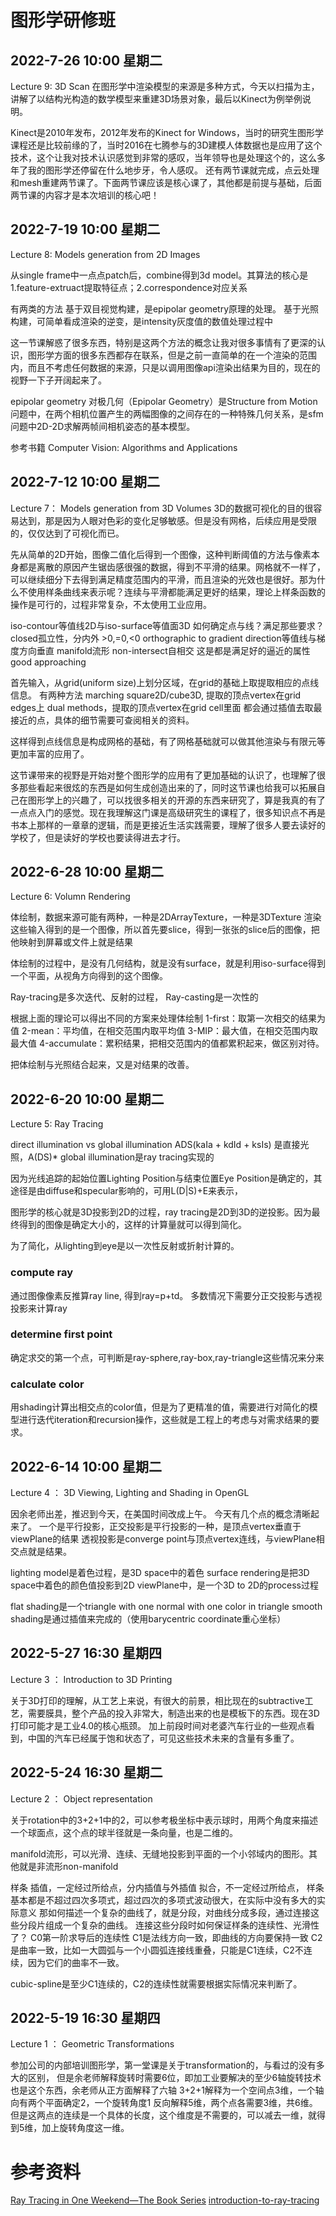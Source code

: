 # 图形学研修班

## 2022-7-26 10:00 星期二

Lecture 9: 3D Scan
在图形学中渲染模型的来源是多种方式，今天以扫描为主，讲解了以结构光构造的数学模型来重建3D场景对象，最后以Kinect为例举例说明。

Kinect是2010年发布，2012年发布的Kinect for Windows，当时的研究生图形学课程还是比较前缘的了，当时2016在七腾参与的3D建模人体数据也是应用了这个技术，这个让我对技术认识感觉到非常的感叹，当年领导也是处理这个的，这么多年了我的图形学还停留在什么地步牙，令人感叹。
还有两节课就完成，点云处理和mesh重建两节课了。下面两节课应该是核心课了，其他都是前提与基础，后面两节课的内容才是本次培训的核心吧！

## 2022-7-19 10:00 星期二

Lecture 8: Models generation from 2D Images

从single frame中一点点patch后，combine得到3d model。其算法的核心是
1.feature-extruact提取特征点；2.correspondence对应关系

有两类的方法
基于双目视觉构建，是epipolar geometry原理的处理。
基于光照构建，可简单看成渲染的逆变，是intensity灰度值的数值处理过程中

这一节课解惑了很多东西，特别是这两个方法的概念让我对很多事情有了更深的认识，图形学方面的很多东西都存在联系，但是之前一直简单的在一个渲染的范围内，而且不考虑任何数据的来源，只是以调用图像api渲染出结果为目的，现在的视野一下子开阔起来了。

epipolar geometry
对极几何（Epipolar Geometry）是Structure from Motion问题中，在两个相机位置产生的两幅图像的之间存在的一种特殊几何关系，是sfm问题中2D-2D求解两帧间相机姿态的基本模型。

参考书籍
Computer Vision: Algorithms and Applications

## 2022-7-12 10:00 星期二

Lecture 7： Models generation from 3D Volumes
3D的数据可视化的目的很容易达到，那是因为人眼对色彩的变化足够敏感。但是没有网格，后续应用是受限的，仅仅达到了可视化而已。

先从简单的2D开始，图像二值化后得到一个图像，这种判断阈值的方法与像素本身都是离散的原因产生锯齿感很强的数据，得到不平滑的结果。网格就不一样了，可以继续细分下去得到满足精度范围内的平滑，而且渲染的光效也是很好。那为什么不使用样条曲线来表示呢？连续与平滑都能满足更好的结果，理论上样条函数的操作是可行的，过程非常复杂，不太使用工业应用。

iso-contour等值线2D与iso-surface等值面3D
如何确定点与线？满足那些要求？
closed孤立性，分内外 >0,=0,<0
orthographic to gradient direction等值线与梯度方向垂直
manifold流形
non-intersect自相交
这是都是满足好的逼近的属性good approaching

首先输入，从grid(uniform size)上划分区域，在grid的基础上取提取相应的点线信息。
有两种方法
marching square2D/cube3D, 提取的顶点vertex在grid edges上
dual methods，提取的顶点vertex在grid cell里面
都会通过插值去取最接近的点，具体的细节需要可查阅相关的资料。

这样得到点线信息是构成网格的基础，有了网格基础就可以做其他渲染与有限元等更加丰富的应用了。

这节课带来的视野是开始对整个图形学的应用有了更加基础的认识了，也理解了很多那些看起来很炫的东西是如何生成创造出来的了，同时这节课也给我可以拓展自己在图形学上的兴趣了，可以找很多相关的开源的东西来研究了，算是我真的有了一点点入门的感觉。现在我理解这门课是高级研究生的课程了，很多知识点不再是书本上那样的一章章的逻辑，而是更接近生活实践需要，理解了很多人要去读好的学校了，但是读好的学校也要读得进去才行。

## 2022-6-28 10:00 星期二

Lecture 6: Volumn Rendering

体绘制，数据来源可能有两种，一种是2DArrayTexture，一种是3DTexture
渲染这些输入得到的是一个图像，所以首先要slice，得到一张张的slice后的图像，把他映射到屏幕或文件上就是结果

体绘制的过程中，是没有几何结构，就是没有surface，就是利用iso-surface得到一个平面，从视角方向得到的这个图像。

Ray-tracing是多次迭代、反射的过程，
Ray-casting是一次性的

根据上面的理论可以得出不同的方案来处理体绘制
1-first：取第一次相交的结果为值
2-mean：平均值，在相交范围内取平均值
3-MIP：最大值，在相交范围内取最大值
4-accumulate：累积结果，把相交范围内的值都累积起来，做区别对待。

把体绘制与光照结合起来，又是对结果的改善。


## 2022-6-20 10:00 星期二

Lecture 5: Ray Tracing

direct illumination vs global illumination
ADS(kaIa + kdId + ksIs) 是直接光照，A(DS)*
global illumination是ray tracing实现的

因为光线追踪的起始位置Lighting Position与结束位置Eye Position是确定的，其途径是由diffuse和specular影响的，可用L(D|S)+E来表示，

图形学的核心就是3D投影到2D的过程，ray tracing是2D到3D的逆投影。因为最终得到的图像是确定大小的，这样的计算量就可以得到简化。

为了简化，从lighting到eye是以一次性反射或折射计算的。
### compute ray
通过图像像素反推算ray line, 得到ray=p+td。
多数情况下需要分正交投影与透视投影来计算ray
### determine first point
确定求交的第一个点，可判断是ray-sphere,ray-box,ray-triangle这些情况来分来
### calculate color
用shading计算出相交点的color值，但是为了更精准的值，需要进行对简化的模型进行迭代iteration和recursion操作，这些就是工程上的考虑与对需求结果的要求。


## 2022-6-14 10:00 星期二

Lecture 4 ： 3D Viewing, Lighting and Shading in OpenGL

因余老师出差，推迟到今天，在美国时间改成上午。
今天有几个点的概念清晰起来了。
一个是平行投影，正交投影是平行投影的一种，是顶点vertex垂直于viewPlane的结果
透视投影是converge point与顶点vertex连线，与viewPlane相交点就是结果。

lighting model是着色过程，是3D space中的着色
surface rendering是把3D space中着色的颜色值投影到2D viewPlane中，是一个3D to 2D的process过程

flat shading是一个triangle with one normal with one color in triangle
smooth shading是通过插值来完成的（使用barycentric coordinate重心坐标）

## 2022-5-27 16:30 星期四

Lecture 3 ： Introduction to 3D Printing

关于3D打印的理解，从工艺上来说，有很大的前景，相比现在的subtractive工艺，需要膜具，整个产品的投入非常大，制造出来的也是模板下的东西。现在3D打印可能才是工业4.0的核心瓶颈。
加上前段时间对老婆汽车行业的一些观点看到，中国的汽车已经属于饱和状态了，可见这些技术未来的含量有多重了。

## 2022-5-24 16:30 星期二

Lecture 2 ： Object representation

关于rotation中的3+2+1中的2，可以参考极坐标中表示球时，用两个角度来描述一个球面点，这个点的球半径就是一条向量，也是二维的。

manifold流形，可以光滑、连续、无缝地投影到平面的一个小邻域内的图形。其他就是非流形non-manifold

样条
插值，一定经过所给点，分内插值与外插值
拟合，不一定经过所给点，
样条基本都是不超过四次多项式，超过四次的多项式波动很大，在实际中没有多大的实际意义
那如何描述一个复杂的曲线了，就是分段，对曲线分成多段，通过连接这些分段片组成一个复杂的曲线。
连接这些分段时如何保证样条的连续性、光滑性了？
C0第一阶求导后的连续性
C1是法线方向一致，即曲线的方向要保持一致
C2是曲率一致，比如一大圆弧与一个小圆弧连接线重叠，只能是C1连续，C2不连续，因为它们的曲率不一致。

cubic-spline是至少C1连续的，C2的连续性就需要根据实际情况来判断了。

## 2022-5-19 16:30 星期四

Lecture 1 ： Geometric Transformations

参加公司的内部培训图形学，第一堂课是关于transformation的，与看过的没有多大的区别，
但是余老师解释旋转时需要6位，即加工业要解决的至少6轴旋转技术也是这个东西，余老师从正方面解释了六轴
3+2+1解释为一个空间点3维，一个轴向有两个平面确定2，一个旋转角度1
反向解释5维，两个点各需要3维，共6维。但是这两点的连续是一个具体的长度，这个维度是不需要的，可以减去一维，就得到5维，加上旋转角度这一维。

# 参考资料

[Ray Tracing in One Weekend—The Book Series](https://raytracing.github.io/)
[introduction-to-ray-tracing](https://www.scratchapixel.com/lessons/3d-basic-rendering/introduction-to-ray-tracing)